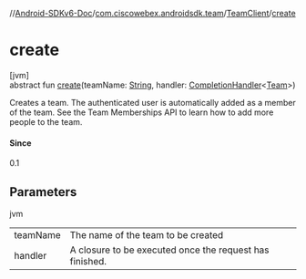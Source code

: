 //[Android-SDKv6-Doc](../../../index.md)/[com.ciscowebex.androidsdk.team](../index.md)/[TeamClient](index.md)/[create](create.md)

# create

[jvm]\
abstract fun [create](create.md)(teamName: [String](https://kotlinlang.org/api/latest/jvm/stdlib/kotlin/-string/index.html), handler: [CompletionHandler](../../com.ciscowebex.androidsdk/-completion-handler/index.md)&lt;[Team](../-team/index.md)&gt;)

Creates a team. The authenticated user is automatically added as a member of the team. See the Team Memberships API to learn how to add more people to the team.

#### Since

0.1

## Parameters

jvm

| | |
|---|---|
| teamName | The name of the team to be created |
| handler | A closure to be executed once the request has finished. |
